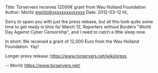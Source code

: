 Title:  Torservers receives 12000€ grant from Wau Holland Foundation
Author: Moritz <moritz@xxxxxxxxxxxxxx>
Date: 2012-03-12
Hi,

Sorry to spam you with just the press release, but all this took quite
some time to get ready in time for March 12, Reporters without Borders
"World Day Against Cyber Censorship", and I need to catch a little sleep
now.

In short: We received a grant of 12,000 Euro from the Wau Holland
Foundation. Yay!

Longer press release: https://www.torservers.net/wiki/press

-- 
Moritz
https://www.torservers.net/
